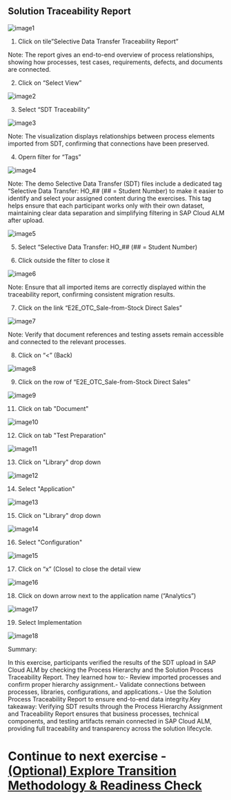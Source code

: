 ## Solution Traceability Report

![image1](Images/image1.png)

1. Click on tile”Selective Data Transfer Traceability Report”

Note: The report gives an end-to-end overview of process relationships, showing how processes, test cases, requirements, defects, and documents are connected.

2. Click on “Select View”

![image2](Images/image2.png)

3. Select “SDT Traceability”

![image3](Images/image3.png)

Note: The visualization displays relationships between process elements imported from SDT, confirming that connections have been preserved.

4. Opern filter for “Tags”

![image4](Images/image4.png)

Note: The demo Selective Data Transfer (SDT) files include a dedicated tag “Selective Data Transfer: HO\_## (## = Student Number) to make it easier to identify and select your assigned content during the exercises. This tag helps ensure that each participant works only with their own dataset, maintaining clear data separation and simplifying filtering in SAP Cloud ALM after upload.

![image5](Images/image5.png)

5. Select “Selective Data Transfer: HO\_## (## = Student Number)

6. Click outside the filter to close it

![image6](Images/image6.png)

Note: Ensure that all imported items are correctly displayed within the traceability report, confirming consistent migration results.

7. Click on the link “E2E\_OTC\_Sale-from-Stock Direct Sales”

![image7](Images/image7.png)

Note: Verify that document references and testing assets remain accessible and connected to the relevant processes.

8. Click on “<” (Back)

![image8](Images/image8.png)

9. Click on the row of “E2E\_OTC\_Sale-from-Stock Direct Sales”

![image9](Images/image9.png)

11. Click on tab "Document"

![image10](Images/image10.png)

12. Click on tab "Test Preparation"

![image11](Images/image11.png)

13. Click on "Library" drop down

![image12](Images/image12.png)

14. Select "Application"

![image13](Images/image13.png)

15. Click on "Library" drop down

![image14](Images/image14.png)

16. Select "Configuration"

![image15](Images/image15.png)

17. Click on “x” (Close) to close the detail view

![image16](Images/image16.png)

18. Click on down arrow next to the application name (“Analytics”)

![image17](Images/image17.png)

19. Select Implementation

![image18](Images/image18.png)

Summary:

In this exercise, participants verified the results of the SDT upload in SAP Cloud ALM by checking the Process Hierarchy and the Solution Process Traceability Report. They learned how to:- Review imported processes and confirm proper hierarchy assignment.- Validate connections between processes, libraries, configurations, and applications.- Use the Solution Process Traceability Report to ensure end-to-end data integrity.Key takeaway: Verifying SDT results through the Process Hierarchy Assignment and Traceability Report ensures that business processes, technical components, and testing artifacts remain connected in SAP Cloud ALM, providing full traceability and transparency across the solution lifecycle.

# Continue to next exercise - [(Optional) Explore Transition Methodology & Readiness Check](../SDT_RMV/SDT_RMV.md)
